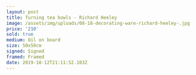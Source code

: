 ```yaml
---
layout: post
title: Turning tea bowls - Richard Heeley
image: /assets/img/uploads/08-18-decorating-ware-richard-heeley-.jpg
price: '210'
sold: true
medium: Oil on board
size: 50x50cm
signed: Signed
framed: Framed
date: 2019-10-12T21:11:52.103Z
---
```


